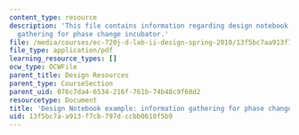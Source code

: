 ```yaml
---
content_type: resource
description: 'This file contains information regarding design notebook example: information
  gathering for phase change incubator.'
file: /media/courses/ec-720j-d-lab-ii-design-spring-2010/13f5bc7aa913f7cb797dccbb0610f5b9_MITEC_720JS10_designnotebk.pdf
file_type: application/pdf
learning_resource_types: []
ocw_type: OCWFile
parent_title: Design Resources
parent_type: CourseSection
parent_uid: 076c7da4-6534-216f-761b-74b48c9f68d2
resourcetype: Document
title: 'Design Notebook example: information gathering for phase change incubator'
uid: 13f5bc7a-a913-f7cb-797d-ccbb0610f5b9
---
```

